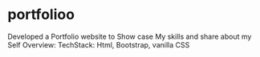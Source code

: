 # portfolioo
Developed a Portfolio website to Show case My skills and share about my Self
Overview:
TechStack: Html, Bootstrap, vanilla CSS
